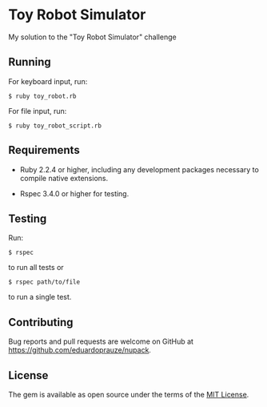 # Toy Robot Simulator

My solution to the "Toy Robot Simulator" challenge

## Running

For keyboard input, run:

    $ ruby toy_robot.rb

For file input, run:

    $ ruby toy_robot_script.rb

## Requirements

* Ruby 2.2.4 or higher, including any development packages necessary
  to compile native extensions.

* Rspec 3.4.0 or higher for testing.

## Testing

Run:

    $ rspec

to run all tests or

    $ rspec path/to/file

to run a single test.

## Contributing

Bug reports and pull requests are welcome on GitHub at https://github.com/eduardoprauze/nupack.

## License

The gem is available as open source under the terms of the [MIT License](http://opensource.org/licenses/MIT).

